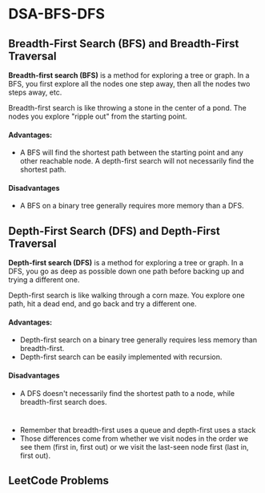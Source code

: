 # DSA-BFS-DFS

## Breadth-First Search (BFS) and Breadth-First Traversal

<b>Breadth-first search (BFS)</b> is a method for exploring a tree or graph. In a BFS, you first explore all the nodes one step away, then all the nodes two steps away, etc.

Breadth-first search is like throwing a stone in the center of a pond. The nodes you explore "ripple out" from the starting point.

#### Advantages:
- A BFS will find the shortest path between the starting point and any other reachable node. A depth-first search will not necessarily find the shortest path.
#### Disadvantages
- A BFS on a binary tree generally requires more memory than a DFS.

## Depth-First Search (DFS) and Depth-First Traversal

<b>Depth-first search (DFS)</b> is a method for exploring a tree or graph. In a DFS, you go as deep as possible down one path before backing up and trying a different one.

Depth-first search is like walking through a corn maze. You explore one path, hit a dead end, and go back and try a different one.

#### Advantages:
- Depth-first search on a binary tree generally requires less memory than breadth-first.
- Depth-first search can be easily implemented with recursion.
#### Disadvantages
- A DFS doesn't necessarily find the shortest path to a node, while breadth-first search does.
#
- Remember that breadth-first uses a queue and depth-first uses a stack 
- Those differences come from whether we visit nodes in the order we see them (first in, first out) or we visit the last-seen node first (last in, first out).
## LeetCode Problems

